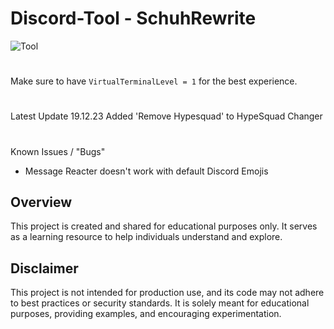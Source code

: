 # Discord-Tool - SchuhRewrite
![Tool](https://schuh.wtf/resources/images/rw.png)
#
Make sure to have `VirtualTerminalLevel = 1` for the best experience.
#
Latest Update 19.12.23
Added 'Remove Hypesquad' to HypeSquad Changer
#
Known Issues / "Bugs"
* Message Reacter doesn't work with default Discord Emojis
## Overview
This project is created and shared for educational purposes only. It serves as a learning resource to help individuals understand and explore.
## Disclaimer
This project is not intended for production use, and its code may not adhere to best practices or security standards. It is solely meant for educational purposes, providing examples, and encouraging experimentation.
 
